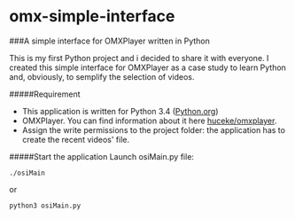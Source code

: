 # omx-simple-interface
###A simple interface for OMXPlayer written in Python

This is my first Python project and i decided to share it with everyone.
I created this simple interface for OMXPlayer as a case study to learn Python and, obviously, to semplify the selection of videos.

#####Requirement
* This application is written for Python 3.4 ([Python.org](https://www.python.org/))
* OMXPlayer. You can find information about it here [huceke/omxplayer](https://github.com/huceke/omxplayer).
* Assign the write permissions to the project folder: the application has to create the recent videos' file.


#####Start the application
Launch osiMain.py file:

`./osiMain`

or

`python3 osiMain.py`

